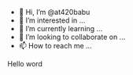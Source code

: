 - 👋 Hi, I’m @at420babu
- 👀 I’m interested in ...
- 🌱 I’m currently learning ...
- 💞️ I’m looking to collaborate on ...
- 📫 How to reach me ...

<!---
at420babu/at420babu is a ✨ special ✨ repository because its `README.md` (this file) appears on your GitHub profile.
You can click the Preview link to take a look at your changes.
---> Hello word

